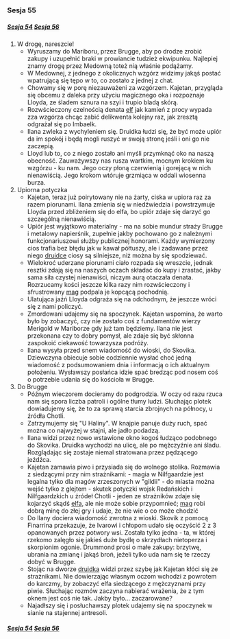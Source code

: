 ### Sesja 55
##### [Sesja 54](#sesja-054) [Sesja 56](#sesja-056)
1. W drogę, nareszcie!
    - Wyruszamy do Mariboru, przez Brugge, aby po drodze zrobić zakupy i uzupełnić braki w prowiancie tudzież ekwipunku. Najlepiej znamy drogę przez Medowną toteż nią właśnie podążamy.
    - W Medownej, z jednego z okolicznych wzgórz widzimy jakąś postać wpatrującą się tępo w to, co zostało z jednej z chat. 
    - Chowamy się w porę niezauważeni za wzgórzem. Kajetan, przygląda się obcemu z daleka przy użyciu magicznego oka i rozpoznaje Lloyda, ze śladem sznura na szyi i trupio bladą skórą.
    - Rozwścieczony czelnością denata [elf](Kajetan) jak kamień z procy wypada zza wzgórza chcąc zabić delikwenta kolejny raz, jak zresztą odgrażał się po Imbaelk.
    - Ilana zwleka z wychyleniem się. Druidka łudzi się, że być może upiór da im spokój i będą mogli ruszyć w swoją stronę jeśli i oni go nie zaczepią.
    - Lloyd lub to, co z niego zostało ani myśli przymknąć oko na naszą obecność. Zauważywszy nas rusza wartkim, mocnym krokiem ku wzgórzu - ku nam. Jego oczy płoną czerwienią i gorejącą w nich nienawiścią. Jego krokom wtóruje grzmiąca w oddali wiosenna burza.
2. Upiorna potyczka
    - Kajetan, teraz już poirytowany nie na żarty, ciska w upiora raz za razem piorunami. Ilana zmienia się w niedźwiedzia i powstrzymuje Lloyda przed zbliżeniem się do elfa, bo upiór zdaje się darzyć go szczególną nienawiścią.
    - Upiór jest wyjątkowo materialny - ma na sobie mundur straży Brugge i metalowy napierśnik, zupełnie jakby pochowano go z należnymi funkcjonariuszowi służby publicznej honorami. Każdy wymierzony cios trafia bez błędu jak w kawał półtuszy, ale i zadawane przez niego [druidce](Ilana) ciosy są silniejsze, niż można by się spodziewać.
    - Wielokroć uderzane piorunami ciało rozpada się wreszcie, jednak resztki zdają się na naszych oczach składać do kupy i zrastać, jakby sama siła czystej nienawiści, niczym aurą otaczała denata. Rozrzucamy kości jeszcze kilka razy nim rozwścieczony i sfrustrowany [mag](Kajetan) podpala je kopcącą pochodnią.
    - Ulatująca jaźń Lloyda odgraża się na odchodnym, że jeszcze wróci się z nami policzyć.
    - Zmordowani udajemy się na spoczynek. Kajetan wspomina, że warto było by zobaczyć, czy nie zostało coś z fundamentów wierzy Merigold w Mariborze gdy już tam będziemy. Ilana nie jest przekonana czy to dobry pomysł, ale zdaje się być skłonna zaspokoić ciekawość towarzysza podróży. 
    - Ilana wysyła przed snem wiadomość do wioski, do Skovika. Dziewczyna obiecuje sobie codziennie wysłać choć jedną wiadomość z podsumowaniem dnia i informacją o ich aktualnym położeniu. Wysławszy posłańca idzie spać bredząc pod nosem coś o potrzebie udania się do kościoła w Brugge.
3. Do Brugge
    - Późnym wieczorem docieramy do podgrodzia. W oczy od razu rzuca nam się spora liczba patroli i ogólne tłumy ludzi. Słuchając plotek dowiadujemy się, że to za sprawą starcia zbrojnych na północy, u źródła Chotli.
    - Zatrzymujemy się "U Haliny". W knajpie panuje duży ruch, spać można co najwyżej w stajni, ale jadło podadzą.
    - Ilana widzi przez nowo wstawione okno kogoś łudząco podobnego do Skovika. Druidka wychodzi na ulicę, ale po mężczyźnie ani śladu. Rozglądając się zostaje niemal stratowana przez pędzącego jeźdźca.
    - Kajetan zamawia piwo i przysiada się do wolnego stolika. Rozmawia z siedzącymi przy nim strażnikami:
            - magia w Nilfgaardzie jest legalna tylko dla magów zrzeszonych w "gildii"
            - do miasta można wejść tylko z glejtem - skutek potyczki wojsk Redańskich i Nilfgaardzkich u źródeł Chotli
            - jeden ze strażników zdaje się kojarzyć skądś [elfa](Kajetan), ale nie może sobie przypomnieć; [mag](Kajetan) robi dobrą minę do złej gry i udaje, że nie wie o co może chodzić
    - Do Ilany dociera wiadomość zwrotna z wioski. Skovik z pomocą Finarrina przekazuje, że Ivarowi i chłopom udało się oczyścić 2 z 3 opanowanych przez potwory wsi. Została tylko jedna - ta, w której rzekomo zalęgło się jakieś duże bydlę o skrzydłach nietoperza i skorpionim ogonie. Drummond prosi o małe zakupy: brzytwę, ubrania na zmianę i jakąś broń, jeżeli tylko uda nam się te rzeczy dobyć w Brugge.
    - Stojąc na dworze [druidka](Ilana) widzi przez szybę jak Kajetan kłóci się ze strażnikami. Nie dowierzając własnym oczom wchodzi z powrotem do karczmy, by zobaczyć elfa siedzącego z mężczyznami przy piwie. Słuchając rozmów zaczyna nabierać wrażenia, że z tym oknem jest coś nie tak. Jakby było... zaczarowane?
    - Najadłszy się i posłuchawszy plotek udajemy się na spoczynek w sianie na stajennej antresoli.

##### [Sesja 54](#sesja-054) [Sesja 56](#sesja-056)